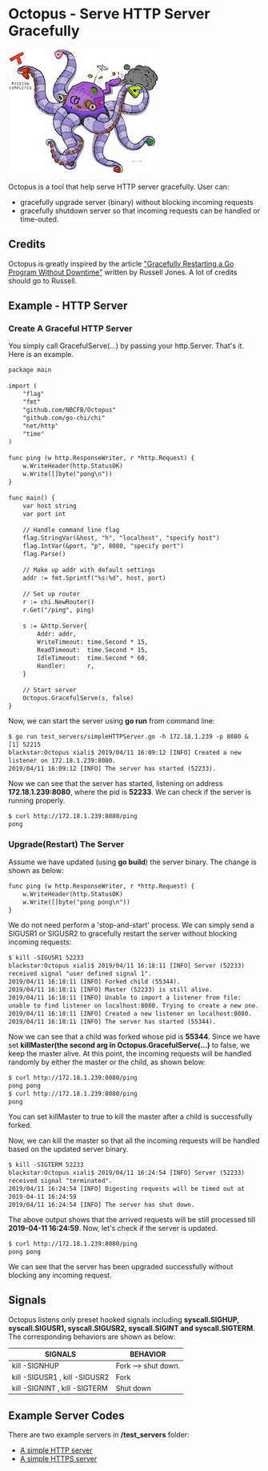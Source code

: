 # Octopus - Serve HTTP Server Gracefully

![](https://github.com/NBCFB/Octopus/blob/develop/octopus.jpeg)

Octopus is a tool that help serve HTTP server gracefully. User can:
- gracefully upgrade server (binary) without blocking incoming requests
- gracefully shutdown server so that incoming requests can be handled or time-outed.

## Credits
Octopus is greatly inspired by the article ["Gracefully Restarting a Go Program Without Downtime"](https://gravitational.com/blog/golang-ssh-bastion-graceful-restarts/) written by Russell Jones. A lot of credits should go to Russell. 

## Example - HTTP Server

### Create A Graceful HTTP Server

You simply call GracefulServe(...) by passing your http.Server. That's it. Here is an example.
```
package main

import (
	"flag"
	"fmt"
	"github.com/NBCFB/Octopus"
	"github.com/go-chi/chi"
	"net/http"
	"time"
)

func ping (w http.ResponseWriter, r *http.Request) {
	w.WriteHeader(http.StatusOK)
	w.Write([]byte("pong\n"))
}

func main() {
	var host string
	var port int

	// Handle command line flag
	flag.StringVar(&host, "h", "localhost", "specify host")
	flag.IntVar(&port, "p", 8080, "specify port")
	flag.Parse()

	// Make up addr with default settings
	addr := fmt.Sprintf("%s:%d", host, port)

	// Set up router
	r := chi.NewRouter()
	r.Get("/ping", ping)

	s := &http.Server{
		Addr: addr,
		WriteTimeout: time.Second * 15,
		ReadTimeout:  time.Second * 15,
		IdleTimeout:  time.Second * 60,
		Handler:      r,
	}

	// Start server
	Octopus.GracefulServe(s, false)
}
```

Now, we can start the server using **go run** from command line:
```
$ go run test_servers/simpleHTTPServer.go -h 172.18.1.239 -p 8080 &
[1] 52215
blackstar:Octopus xiali$ 2019/04/11 16:09:12 [INFO] Created a new listener on 172.18.1.239:8080.
2019/04/11 16:09:12 [INFO] The server has started (52233).

```
Now we can see that the server has started, listening on address **172.18.1.239:8080**, where the pid is **52233**. We can check if the server is running properly.
```
$ curl http://172.18.1.239:8080/ping
pong
```

### Upgrade(Restart) The Server
Assume we have updated (using **go build**) the server binary. The change is shown as below:
```
func ping (w http.ResponseWriter, r *http.Request) {
	w.WriteHeader(http.StatusOK)
	w.Write([]byte("pong pong\n"))
}
```

We do not need perform a 'stop-and-start' process. We can simply send a SIGUSR1 or SIGUSR2 to gracefully restart the server without blocking incoming requests:
```
$ kill -SIGUSR1 52233
blackstar:Octopus xiali$ 2019/04/11 16:18:11 [INFO] Server (52233) received signal "user defined signal 1".
2019/04/11 16:18:11 [INFO] Forked child (55344).
2019/04/11 16:18:11 [INFO] Master (52233) is still alive.
2019/04/11 16:18:11 [INFO] Unable to import a listener from file: unable to find listener on localhost:8080. Trying to create a new one.
2019/04/11 16:18:11 [INFO] Created a new listener on localhost:8080.
2019/04/11 16:18:11 [INFO] The server has started (55344).
```
Now we can see that a child was forked whose pid is **55344**. Since we have set **killMaster(the second arg in Octopus.GracefulServe(...)** to false, we keep the master alive. At this point, the incoming requests will be handled randomly by either the master or the child, as shown below:
```
$ curl http://172.18.1.239:8080/ping
pong pong
$ curl http://172.18.1.239:8080/ping
pong
```

You can set killMaster to true to kill the master after a child is successfully forked. 

Now, we can kill the master so that all the incoming requests will be handled based on the updated server binary.
```
$ kill -SIGTERM 52233
blackstar:Octopus xiali$ 2019/04/11 16:24:54 [INFO] Server (52233) received signal "terminated".
2019/04/11 16:24:54 [INFO] Digesting requests will be timed out at 2019-04-11 16:24:59
2019/04/11 16:24:54 [INFO] The server has shut down.
```

The above output shows that the arrived requests will be still processed till **2019-04-11 16:24:59**. Now, let's check if the server is updated.
```
$ curl http://172.18.1.239:8080/ping
pong pong
```
We can see that the server has been upgraded successfully without blocking any incoming request.

## Signals
Octopus listens only preset hooked signals including **syscall.SIGHUP, syscall.SIGUSR1, syscall.SIGUSR2, syscall.SIGINT and syscall.SIGTERM**. The corresponding behaviors are shown as below:

| SIGNALS |  BEHAVIOR |
| ----    | ----  |
| kill -SIGNHUP <pid> | Fork --> shut down. |
| kill -SIGUSR1 <pid>, kill -SIGUSR2 <pid> | Fork |
| kill -SIGNINT <pid>, kill -SIGTERM <pid> | Shut down |
  
## Example Server Codes
There are two example servers in **/test_servers** folder:
- [A simple HTTP server](https://github.com/NBCFB/Octopus/blob/develop/test_servers/simpleHTTPServer.go)
- [A simple HTTPS server](https://github.com/NBCFB/Octopus/blob/develop/test_servers/simpleHTTPSServer.go)



